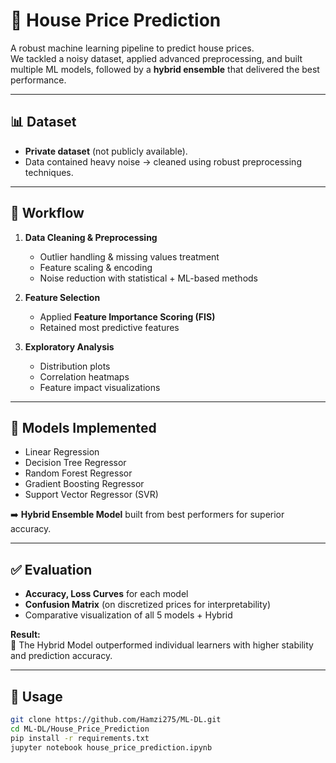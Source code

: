 # 🏡 House Price Prediction

A robust machine learning pipeline to predict house prices.  
We tackled a noisy dataset, applied advanced preprocessing, and built multiple ML models, followed by a **hybrid ensemble** that delivered the best performance.

---

## 📊 Dataset
- **Private dataset** (not publicly available).  
- Data contained heavy noise → cleaned using robust preprocessing techniques.  

---

## 🔧 Workflow
1. **Data Cleaning & Preprocessing**  
   - Outlier handling & missing values treatment  
   - Feature scaling & encoding  
   - Noise reduction with statistical + ML-based methods  

2. **Feature Selection**  
   - Applied **Feature Importance Scoring (FIS)**  
   - Retained most predictive features  

3. **Exploratory Analysis**  
   - Distribution plots  
   - Correlation heatmaps  
   - Feature impact visualizations  

---

## 🤖 Models Implemented
- Linear Regression  
- Decision Tree Regressor  
- Random Forest Regressor  
- Gradient Boosting Regressor  
- Support Vector Regressor (SVR)  

➡️ **Hybrid Ensemble Model** built from best performers for superior accuracy.  

---

## ✅ Evaluation
- **Accuracy, Loss Curves** for each model  
- **Confusion Matrix** (on discretized prices for interpretability)  
- Comparative visualization of all 5 models + Hybrid  

**Result:**  
🚀 The Hybrid Model outperformed individual learners with higher stability and prediction accuracy.  

---

## 🚀 Usage
```bash
git clone https://github.com/Hamzi275/ML-DL.git
cd ML-DL/House_Price_Prediction
pip install -r requirements.txt
jupyter notebook house_price_prediction.ipynb
